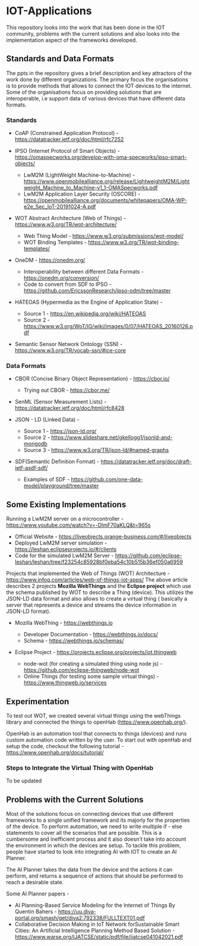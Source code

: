 # IOT-Applications

This repository looks into the work that has been done in the IOT community, problems with the current solutions and also looks into the implementation aspect of the frameworks developed.

## Standards and Data Formats
The ppts in the repository gives a brief description and key attractors of the work done by different organizations. The primary focus the organisations is to provide methods that allows to connect the IOT devices to the internet. Some of the organisations focus on providing solutions that are interoperable, i.e support data of various devices that have different data formats.

### Standards

- CoAP (Constrained Application Protocol) - https://datatracker.ietf.org/doc/html/rfc7252
- IPSO (Internet Protocol of Smart Objects) - https://omaspecworks.org/develop-with-oma-specworks/ipso-smart-objects/
  - LwM2M (LightWeight Machine-to-Machine) - https://www.openmobilealliance.org/release/LightweightM2M/Lightweight_Machine_to_Machine-v1_1-OMASpecworks.pdf
  - LwM2M Application Layer Security (OSCORE) - https://openmobilealliance.org/documents/whitepapers/OMA-WP-e2e_Sec_IoT-20191024-A.pdf
    
- WOT Abstract Architecture (Web of Things) - https://www.w3.org/TR/wot-architecture/
  - Web Thing Model - https://www.w3.org/submissions/wot-model/
  - WOT Binding Templates - https://www.w3.org/TR/wot-binding-templates/
    
- OneDM - https://onedm.org/
  - Interoperability between different Data Formats - https://onedm.org/conversion/
  - Code to convert from SDF to IPSO - https://github.com/EricssonResearch/ipso-odm/tree/master
    
- HATEOAS (Hypermedia as the Engine of Application State) -
  - Source 1 - https://en.wikipedia.org/wiki/HATEOAS
  - Source 2 - https://www.w3.org/WoT/IG/wiki/images/0/07/HATEOAS_20160126.pdf

- Semantic Sensor Network Ontology (SSN) - https://www.w3.org/TR/vocab-ssn/#ice-core

### Data Formats

- CBOR (Concise Binary Object Representation) - https://cbor.io/
  - Trying out CBOR - https://cbor.me/

- SenML (Sensor Measurement Lists) - https://datatracker.ietf.org/doc/html/rfc8428
- JSON - LD (Linked Data) - 
  - Source 1 - https://json-ld.org/
  - Source 2 - https://www.slideshare.net/gkellogg1/jsonld-and-mongodb
  - Source 3 - https://www.w3.org/TR/json-ld/#named-graphs

- SDF(Semantic Definition Format) - https://datatracker.ietf.org/doc/draft-ietf-asdf-sdf/
  - Examples of SDF - https://github.com/one-data-model/playground/tree/master

## Some Existing Implementations

Running a LwM2M server on a microcontroller - https://www.youtube.com/watch?v=-DlmF70aKLQ&t=965s
  - Official Website -  https://liveobjects.orange-business.com/#/liveobjects
  - Deployed LwM2M server simulation - https://leshan.eclipseprojects.io/#/clients
  - Code for the simulated LwM2M Server - https://github.com/eclipse-leshan/leshan/tree/f23254c85928bf0eba54c10b515b36ef050a6959
    
Projects that implemented the Web of Things (WOT) Architecture -  https://www.infoq.com/articles/web-of-things-iot-apps/ 
The above article describes 2 projects **Mozilla WebThings** and the **Eclipse project** which use the schema published by WOT to describe a Thing (device). This utilizes the JSON-LD data format and also allows to create a virtual thing ( basically a server that represents a device and streams the device information in JSON-LD format).

- Mozilla WebThing - https://webthings.io
  - Developer Documentation - https://webthings.io/docs/
  - Schema - https://webthings.io/schemas/
 
- Eclipse Project - https://projects.eclipse.org/projects/iot.thingweb
  - node-wot (for creating a simulated thing using node js) - https://github.com/eclipse-thingweb/node-wot
  - Online Things (for testing some sample virtual things) - https://www.thingweb.io/services
 
## Experimentation 

To test out WOT, we created several virtual things using the webThings library and connected the things to openHab (https://www.openhab.org/).

OpenHab is an automation tool that connects to things (devices) and runs custom automation code written by the user. To start out with openHab and setup the code, checkout the following tutorial - https://www.openhab.org/docs/tutorial/

### Steps to Integrate the Virtual Thing with OpenHab 

To be updated

## Problems with the Current Solutions

Most of the solutions focus on connecting devices that use different frameworks to a single unified framework and its majorly for the properties of the device. To perform automation, we need to write multiple if - else statements to cover all the scenarios that are possible. This is a cumbersome and inefficient process and it also doesn't take into account the environment in which the devices are setup. To tackle this problem, people have started to look into integrating AI with IOT to create an AI Planner.

The AI Planner takes the data from the device and the actions it can perform, and returns a sequence of actions that should be performed to reach a desirable state.

Some AI Planner papers - 

  - AI Planning-Based Service Modeling for the Internet of Things By Quentin Bahers -  https://uu.diva-portal.org/smash/get/diva2:792338/FULLTEXT01.pdf
  - Collaborative Decision Making in IoT Network forSustainable Smart Cities: An Artificial Intelligence Planning Method Based Solution - https://www.warse.org/IJATCSE/static/pdf/file/ijatcse041042021.pdf
